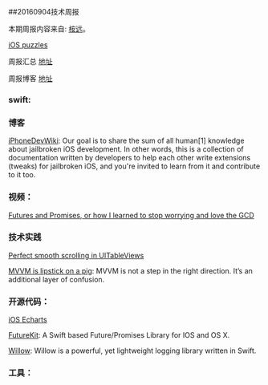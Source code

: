 
##20160904技术周报

本期周报内容来自: [桉远](https://github.com/AnYuan)。

[iOS puzzles](https://github.com/BaiduHiDeviOS/iOS-puzzles)

周报汇总 [地址](https://github.com/BaiduHiDeviOS/iOS-Tech-Weekly)

周报博客 [地址](http://baiduhidevios.github.io/)

### swift:


### 博客

[iPhoneDevWiki](http://iphonedevwiki.net/index.php/Main_Page): Our goal is to share the sum of all human[1] knowledge about jailbroken iOS development. In other words, this is a collection of documentation written by developers to help each other write extensions (tweaks) for jailbroken iOS, and you're invited to learn from it and contribute to it too.


### 视频：

[Futures and Promises, or how I learned to stop worrying and love the GCD](https://realm.io/news/altconf-michael-gray-futures-promises-gcd/)



### 技术实践


[Perfect smooth scrolling in UITableViews](https://medium.com/ios-os-x-development/perfect-smooth-scrolling-in-uitableviews-fd609d5275a5#.bea54yg1r)


[MVVM is lipstick on a pig](https://sharpfivesoftware.com/2016/07/20/mvvm-is-lipstick-on-a-pig/): MVVM is not a step in the right direction. It’s an additional layer of confusion.



### 开源代码：

[iOS Echarts](https://github.com/Pluto-Y/iOS-Echarts)

[FutureKit](https://github.com/FutureKit/FutureKit): A Swift based Future/Promises Library for IOS and OS X.

[Willow](https://github.com/Nike-Inc/Willow): Willow is a powerful, yet lightweight logging library written in Swift.

### 工具：
